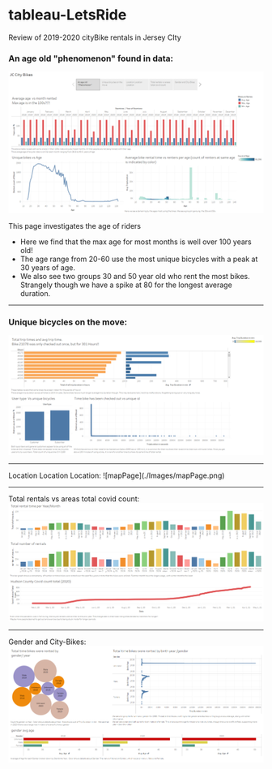 # tableau-LetsRide

Review of 2019-2020 cityBike rentals in Jersey CIty


### An age old "phenomenon" found in data:

![Start page of story (age)](./Images/agePage.png)

This page investigates the age of riders

  * Here we find that the max age for most months is well over 100 years old! 
  * The age range from 20-60 use the most unique bicycles with a peak at 30 years of age.
  * We also see two groups 30 and 50 year old who rent the most bikes. Strangely though we have a spike at 80 for the longest average duration.

<hr>

### Unique bicycles on the move:
![bikePage](./Images/bikePage.png)


<hr>
Location Location Location:
![mapPage](./Images/mapPage.png)

<hr>

Total rentals vs areas total covid count:
![covidPage](./Images/covidPage.png)


<hr>

Gender and City-Bikes:
![genderPage](./Images/genderPage.png)
